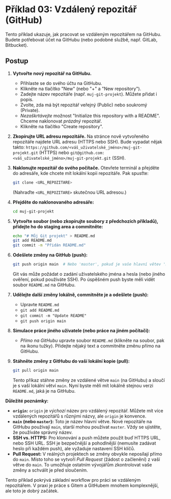 # Příklad 03: Vzdálený repozitář (GitHub)

Tento příklad ukazuje, jak pracovat se vzdáleným repozitářem na GitHubu.  Budete potřebovat účet na GitHubu (nebo podobné službě, např. GitLab, Bitbucket).

## Postup

1.  **Vytvořte nový repozitář na GitHubu.**
    *   Přihlaste se do svého účtu na GitHubu.
    *   Klikněte na tlačítko "New" (nebo "+" a "New repository").
    *   Zadejte název repozitáře (např. `muj-git-projekt`).  Můžete přidat i popis.
    *   Zvolte, zda má být repozitář veřejný (Public) nebo soukromý (Private).
    *   *Nezaškrtávejte* možnost "Initialize this repository with a README". Chceme naklonovat *prázdný* repozitář.
    *   Klikněte na tlačítko "Create repository".

2.  **Zkopírujte URL adresu repozitáře.**  Na stránce nově vytvořeného repozitáře najdete URL adresu (HTTPS nebo SSH).  Bude vypadat nějak takto: `https://github.com/<váš_uživatelské_jméno>/muj-git-projekt.git` (HTTPS) nebo `git@github.com:<váš_uživatelské_jméno>/muj-git-projekt.git` (SSH).

3.  **Naklonujte repozitář do svého počítače.**  Otevřete terminál a přejděte do adresáře, kde chcete mít lokální kopii repozitáře.  Pak spusťte:

    ```bash
    git clone <URL_REPOZITARE>
    ```

    (Nahraďte `<URL_REPOZITARE>` skutečnou URL adresou.)

4.  **Přejděte do naklonovaného adresáře:**

    ```bash
    cd muj-git-projekt
    ```

5.  **Vytvořte soubor (nebo zkopírujte soubory z předchozích příkladů), přidejte ho do staging area a commitněte:**

    ```bash
    echo "# Můj Git projekt" > README.md
    git add README.md
    git commit -m "Přidán README.md"
    ```

6.  **Odešlete změny na GitHub (push):**

    ```bash
    git push origin main  # Nebo 'master', pokud je vaše hlavní větev 'master'
    ```

    Git vás může požádat o zadání uživatelského jména a hesla (nebo jiného ověření, pokud používáte SSH).  Po úspěšném push byste měli vidět soubor `README.md` na GitHubu.

7. **Udělejte další změny lokálně, commitněte je a odešlete (push):**
   * Upravte `README.md`
   * `git add README.md`
   * `git commit -m "Update README"`
   * `git push origin main`

8. **Simulace práce jiného uživatele (nebo práce na jiném počítači):**
    *  *Přímo na GitHubu* upravte soubor `README.md` (klikněte na soubor, pak na ikonu tužky).  Přidejte nějaký text a commitněte změnu přímo na GitHubu.

9. **Stáhněte změny z GitHubu do vaší lokální kopie (pull):**

    ```bash
    git pull origin main
    ```

    Tento příkaz stáhne změny ze vzdálené větve `main` (na GitHubu) a sloučí je s vaší lokální větví `main`.  Nyní byste měli mít lokálně stejnou verzi `README.md`, jaká je na GitHubu.

**Důležité poznámky:**

*   **`origin`:**  `origin` je *výchozí* název pro vzdálený repozitář.  Můžete mít více vzdálených repozitářů s různými názvy, ale `origin` je konvence.
*   **`main` (nebo `master`):**  Toto je název hlavní větve.  Nové repozitáře na GitHubu používají `main`, starší mohou používat `master`.  Vždy se ujistěte, že používáte správný název.
*   **SSH vs. HTTPS:**  Pro klonování a push můžete použít buď HTTPS URL, nebo SSH URL.  SSH je bezpečnější a pohodlnější (nemusíte zadávat heslo při každém push), ale vyžaduje nastavení SSH klíčů.
* **Pull Request:** V reálných projektech se změny obvykle neposílají přímo do `main`. Místo toho se vytvoří *Pull Request* (žádost o začlenění) z vaší větve do `main`. To umožňuje ostatním vývojářům zkontrolovat vaše změny a schválit je před sloučením.

Tento příklad pokrývá základní workflow pro práci se vzdáleným repozitářem. V praxi je práce s Gitem a GitHubem mnohem komplexnější, ale toto je dobrý začátek.